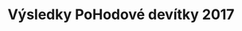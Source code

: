 ---
templateKey: results-page
title: "Výsledky PoHodové devítky 2017"
proposition: /Propozice-2017.pdf
year: 2017
races:
  - name: "Závod na 9 km"
    categories:
      - name: "Muži „D“"
        abbr: "MD"
        gender: "male"
        yearFrom: 1900
        yearTo: 1957
      - name: "Muži „C“"
        abbr: "MC"
        gender: "male"
        yearFrom: 1958
        yearTo: 1967
      - name: "Muži „B“"
        abbr: "MB"
        gender: "male"
        yearFrom: 1968
        yearTo: 1977
      - name: "Muži „A“"
        abbr: "MA"
        gender: "male"
        yearFrom: 1978
        yearTo: 1999
      - name: "Ženy „C“"
        abbr: "ZC"
        gender: "female"
        yearFrom: 1900
        yearTo: 1972
      - name: "Ženy „B“"
        abbr: "ZB"
        gender: "female"
        yearFrom: 1973
        yearTo: 1982
      - name: "Ženy „A“"
        abbr: "ZA"
        gender: "female"
        yearFrom: 1983
        yearTo: 1999
    results:
      - category: "MA"
        number: "17"
        name: "Jakub Exner"
        year: "1983"
        club: "Pteam"
        time: "00:34:19.000"
      - category: "MA"
        number: "21"
        name: "Martin Mokrý"
        year: "1985"
        club: "RunSport Team"
        time: "00:35:22.000"
      - category: "MA"
        number: "22"
        name: "Tomáš Máca"
        year: "1978"
        club: "MST Jihlava"
        time: "00:35:33.000"
      - category: "MB"
        number: "54"
        name: "Miroslav Mucha"
        year: "1974"
        club: "NHÚ Balinka VM"
        time: "00:36:19.000"
      - category: "MB"
        number: "53"
        name: "Jaromír Mucha"
        year: "1974"
        club: "NHU Balinka VM"
        time: "00:37:16.000"
      - category: "MA"
        number: "49"
        name: "Martin Man"
        year: "1991"
        club: "TJ Spartak Třebíč"
        time: "00:37:30.000"
      - category: "MB"
        number: "41"
        name: "Pavel Večeřa"
        year: "1974"
        club: "FK Fajťák"
        time: "00:38:26.000"
      - category: "MA"
        number: "6"
        name: "Martin Veleba"
        year: "1998"
        club: "RunSport Team"
        time: "00:38:42.000"
      - category: "MB"
        number: "42"
        name: "vita patak"
        year: "1976"
        club: "becaro team"
        time: "00:38:54.000"
      - category: "MC"
        number: "15"
        name: "Milan Procházka"
        year: "1966"
        club: "TJ Spartak Třebíč"
        time: "00:39:12.000"
      - category: "MA"
        number: "39"
        name: "Petr Jeřábek"
        year: "1993"
        club: "VBProcycling"
        time: "00:40:04.000"
      - category: "MB"
        number: "20"
        name: "Michal Koudelík"
        year: "1973"
        club: "(Velké Meziříčí)"
        time: "00:40:05.000"
      - category: "MB"
        number: "40"
        name: "Pavel Sejrek"
        year: "1972"
        club: "FK Fajťák"
        time: "00:40:27.000"
      - category: "MA"
        number: "30"
        name: "Jiří Machát"
        year: "1985"
        club: "(Osová Bítýška)"
        time: "00:40:41.000"
      - category: "MA"
        number: "59"
        name: "Marek Voborný"
        year: "1989"
        club: "Karančo tým"
        time: "00:40:49.000"
      - category: "MB"
        number: "4"
        name: "Petr Širůček"
        year: "1976"
        club: "Dolní Loučky"
        time: "00:41:23.000"
      - category: "MA"
        number: "26"
        name: "Radek Crha"
        year: "1979"
        club: "(Vidonín)"
        time: "00:41:34.000"
      - category: "MB"
        number: "8"
        name: "Jaromír Ambrož"
        year: "1976"
        club: "Cyklosky Vídeň"
        time: "00:41:34.000"
      - category: "MA"
        number: "44"
        name: "Martin Trojan"
        year: "1981"
        club: "(Oslavice)"
        time: "00:41:37.000"
      - category: "MC"
        number: "45"
        name: "Josef Nováček"
        year: "1958"
        club: "SDH Čučice"
        time: "00:41:43.000"
      - category: "MB"
        number: "24"
        name: "Pavel Kuraň"
        year: "1971"
        club: "(Náměšť nad Oslavou)"
        time: "00:41:56.000"
      - category: "MA"
        number: "57"
        name: "Smutný Jiří"
        year: "1999"
        club: "(Velká Bíteš)"
        time: "00:42:14.000"
      - category: "MA"
        number: "16"
        name: "Michal Blaha"
        year: "1985"
        club: "BT Velká Bíteš"
        time: "00:42:30.000"
      - category: "MB"
        number: "27"
        name: "Tomáš Glovacz"
        year: "1976"
        club: "Spartak Třebíč"
        time: "00:42:41.000"
      - category: "MA"
        number: "66"
        name: "Zbyněk Koukola"
        year: "1987"
        club: "(Heřmanov)"
        time: "00:42:45.000"
      - category: "MB"
        number: "55"
        name: "Milan Strádal"
        year: "1974"
        club: "NHÚ Balinka"
        time: "00:43:00.000"
      - category: "ZB"
        number: "56"
        name: "Michaela Tuháčková"
        year: "1974"
        club: "(Velká Bíteš)"
        time: "00:43:34.000"
      - category: "MD"
        number: "67"
        name: "Pavel Klusáček"
        year: "1956"
        club: "Rokytnice nad Rokytnou"
        time: "00:44:37.000"
      - category: "ZB"
        number: "14"
        name: "Vendula Kaldová"
        year: "1974"
        club: "TJ Spartak Třebíč"
        time: "00:44:40.000"
      - category: "ZB"
        number: "28"
        name: "Lucie Novotná"
        year: "1975"
        club: "(Veverské Knínice)"
        time: "00:44:54.000"
      - category: "MA"
        number: "19"
        name: "Roman Karmazín"
        year: "1979"
        club: "-"
        time: "00:45:19.000"
      - category: "ZA"
        number: "5"
        name: "Martina Širůčková"
        year: "1983"
        club: "Dolní Loučky"
        time: "00:45:51.000"
      - category: "MA"
        number: "47"
        name: "Jiří Dlouhý"
        year: "1983"
        club: "(Dobrá Voda)"
        time: "00:45:54.000"
      - category: "MA"
        number: "32"
        name: "Pavel Ošmera"
        year: "1989"
        club: "(Osová Bítýška)"
        time: "00:46:10.000"
      - category: "MB"
        number: "71"
        name: "Jiří Vrzal"
        year: "1975"
        club: "(Velká Bíteš)"
        time: "00:46:18.000"
      - category: "MA"
        number: "63"
        name: "Matěj Polách"
        year: "1989"
        club: "Vlkovská chasa"
        time: "00:46:24.000"
      - category: "MA"
        number: "46"
        name: "Pavel Částek"
        year: "1981"
        club: "ENVIRO"
        time: "00:46:48.000"
      - category: "MA"
        number: "3"
        name: "Martin Tomek"
        year: "1989"
        club: "-"
        time: "00:47:06.000"
      - category: "MA"
        number: "38"
        name: "Antonín Koukola"
        year: "1985"
        club: "Běžecký klub České spořitelny"
        time: "00:47:07.000"
      - category: "MA"
        number: "12"
        name: "Luděk Fišer"
        year: "1984"
        club: "-"
        time: "00:47:35.000"
      - category: "MA"
        number: "69"
        name: "Miloš Minařík"
        year: "1985"
        club: "(Velká Bíteš)"
        time: "00:47:46.000"
      - category: "MC"
        number: "23"
        name: "Stanislav Kříbala"
        year: "1963"
        club: "0"
        time: "00:47:49.000"
      - category: "MA"
        number: "50"
        name: "Michal Abeska"
        year: "1983"
        club: "(Velké Meziříčí)"
        time: "00:48:13.000"
      - category: "ZA"
        number: "58"
        name: "Jana Jeřábková"
        year: "1998"
        club: "Karančo tým"
        time: "00:48:14.000"
      - category: "MC"
        number: "34"
        name: "Miroslav Fabrik"
        year: "1959"
        club: "Bystrc"
        time: "00:48:18.000"
      - category: "ZC"
        number: "25"
        name: "Nikola Kuráňová"
        year: "1972"
        club: "(Náměšť nad Oslavou)"
        time: "00:48:28.000"
      - category: "MC"
        number: "7"
        name: "Zdenek Petřek"
        year: "1958"
        club: "SOKOL Bohuňovice"
        time: "00:48:32.000"
      - category: "ZA"
        number: "43"
        name: "Petra Neklapilová"
        year: "1995"
        club: "Za světový mír"
        time: "00:48:44.000"
      - category: "ZA"
        number: "33"
        name: "Tereza Machátová"
        year: "1992"
        club: "(Osová Bítýška)"
        time: "00:49:39.000"
      - category: "MA"
        number: "72"
        name: "Jakub Kohout"
        year: "1983"
        club: "SCVM"
        time: "00:50:15.000"
      - category: "ZC"
        number: "29"
        name: "Jana Smrčková"
        year: "1964"
        club: "RSFK"
        time: "00:50:24.000"
      - category: "MD"
        number: "10"
        name: "Martin Novák"
        year: "1951"
        club: "-"
        time: "00:50:33.000"
      - category: "ZB"
        number: "48"
        name: "Zuzana McBain"
        year: "1980"
        club: "Atletic Třebíč"
        time: "00:50:43.000"
      - category: "MA"
        number: "18"
        name: "Tomáš Karmazín"
        year: "1985"
        club: "-"
        time: "00:51:09.000"
      - category: "MA"
        number: "64"
        name: "Martin Bičan"
        year: "1988"
        club: "Vlkovská chasa"
        time: "00:51:30.000"
      - category: "MA"
        number: "31"
        name: "Tomáš Brom"
        year: "1982"
        club: "(Brno)"
        time: "00:52:12.000"
      - category: "ZA"
        number: "62"
        name: "Jana Rambousková"
        year: "1994"
        club: "Vlkovská chasa"
        time: "00:52:27.000"
      - category: "MD"
        number: "13"
        name: "Zdeněk Bouček"
        year: "1956"
        club: "-"
        time: "00:52:39.000"
      - category: "ZB"
        number: "36"
        name: "Iva Šťastná"
        year: "1980"
        club: "(Tišnov)"
        time: "00:53:10.000"
      - category: "ZC"
        number: "35"
        name: "Blanka Fabriková"
        year: "1960"
        club: "Bystrc"
        time: "00:54:07.000"
      - category: "ZA"
        number: "68"
        name: "Marianna Kušová"
        year: "1988"
        club: "Herbalife Nutrition"
        time: "00:55:08.000"
      - category: "MA"
        number: "51"
        name: "Vojtěch Polách"
        year: "1992"
        club: "Vlkovská chasa"
        time: "00:57:27.000"
      - category: "ZB"
        number: "9"
        name: "Iva Šebková"
        year: "1974"
        club: "(Blansko)"
        time: "00:58:25.000"
      - category: "MB"
        number: "70"
        name: "Steven Harvey"
        year: "1969"
        club: "(Velke Mezirici)"
        time: "01:00:05.000"
      - category: "ZB"
        number: "60"
        name: "Marie Homolová"
        year: "1975"
        club: "Atletic Třebíč"
        time: "01:00:49.000"
      - category: "MD"
        number: "61"
        name: "Arnošt Koreš"
        year: "1950"
        club: "Atletic Třebíč"
        time: "01:00:51.000"
      - category: "MA"
        number: "52"
        name: "Jan Brychta"
        year: "1998"
        club: "(Velká Bíteš)"
        time: "01:16:12.000"
  - name: "Závod na 1100 m"
    categories:
      - name: "Dorostenci"
        abbr: "DM"
        gender: "male"
        yearFrom: 2000
        yearTo: 2004
      - name: "Dorostenky"
        abbr: "DF"
        gender: "female"
        yearFrom: 2000
        yearTo: 2004      
    results:
      - category: "DM"
        number: "223"
        name: "Adam Trojan"
        year: "2004"
        club: "TJ Spartak Třebíč"
        time: "00:03:57.000"
      - category: "DM"
        number: "230"
        name: "František Lokos"
        year: "2001"
        club: "(Křižínkov)"
        time: "00:04:01.000"
      - category: "DF"
        number: "211"
        name: "Tereza Teplá"
        year: "2004"
        club: "TJ Spartak Třebíč"
        time: "00:04:21.000"
      - category: "DM"
        number: "231"
        name: "Tobiáš Janík"
        year: "2004"
        club: "(Velká Bíteš)"
        time: "00:04:33.000"
  - name: "Závod na 500 m"
    categories:
      - name: "Starší žáci"
        abbr: "JM1"
        gender: "male"
        yearFrom: 2005
        yearTo: 2007
      - name: "Mladší žáci"
        abbr: "JM2"
        gender: "male"
        yearFrom: 2008
        yearTo: 2010
      - name: "Starší žákyně"
        abbr: "JF1"
        gender: "female"
        yearFrom: 2005
        yearTo: 2007
      - name: "Mladší žákyně"
        abbr: "JF2"
        gender: "female"
        yearFrom: 2008
        yearTo: 2010
    results:
      - category: "JF1"
        number: "210"
        name: "Simona Teplá"
        year: "2006"
        club: "TJ Spartak Třebíč"
        time: "00:01:40.000"
      - category: "JM1"
        number: "232"
        name: "Jonáš Janík"
        year: "2007"
        club: "(Velká Bíteš)"
        time: "00:01:43.000"
      - category: "JF1"
        number: "216"
        name: "Iveta Chmelíčková"
        year: "2005"
        club: "(Velká Bíteš)"
        time: "00:01:44.000"
      - category: "JM1"
        number: "214"
        name: "Adam Fila"
        year: "2005"
        club: "TJ Spartak Třebíč"
        time: "00:01:45.000"
      - category: "JF1"
        number: "224"
        name: "Kateřina Šebková"
        year: "2005"
        club: "ASK Blansko"
        time: "00:01:50.000"
      - category: "JM1"
        number: "239"
        name: "Jiří Vrzal"
        year: "2005"
        club: "Velká Bíteš"
        time: "00:01:53.000"
      - category: "JM1"
        number: "202"
        name: "Stanislav Toufar"
        year: "2005"
        club: "Spartak Třebíč"
        time: "00:01:54.000"
      - category: "JM2"
        number: "226"
        name: "Vojtěch Lachman"
        year: "2009"
        club: "Dolní Loučky"
        time: "00:01:58.000"
      - category: "JM2"
        number: "225"
        name: "Jakub Kristýnek"
        year: "2008"
        club: "Dolní Loučky"
        time: "00:02:04.000"
      - category: "JM2"
        number: "209"
        name: "Kuba Dočkal"
        year: "2008"
        club: "(Velká Bíteš)"
        time: "00:02:04.000"
      - category: "JF2"
        number: "201"
        name: "Kristýna Toufarová"
        year: "2008"
        club: "Spartak Třebíč"
        time: "00:02:04.000"
      - category: "JF1"
        number: "219"
        name: "Barbora Tomková"
        year: "2007"
        club: "(Velká Bíteš)"
        time: "00:02:06.000"
      - category: "JF2"
        number: "215"
        name: "Jůlie Filová"
        year: "2008"
        club: "TJ Spartak Třebíč"
        time: "00:02:11.000"
      - category: "JF2"
        number: "212"
        name: "Tereza Dočkalová"
        year: "2008"
        club: "(Velká Bíteš)"
        time: "00:02:16.000"
      - category: "JF1"
        number: "213"
        name: "Veronika Dočkalová"
        year: "2005"
        club: "(Velká Bíteš)"
        time: "00:02:17.000"
      - category: "JM2"
        number: "227"
        name: "Marek Pallotti"
        year: "2009"
        club: "Řím (Itálie)"
        time: "00:02:17.000"
      - category: "JM2"
        number: "229"
        name: "Šimon Rosecký"
        year: "2010"
        club: "(Nové sady)"
        time: "00:02:24.000"
      - category: "JF2"
        number: "208"
        name: "Nela Pražáková"
        year: "2008"
        club: "(Velká Bíteš)"
        time: "00:02:24.000"
      - category: "JF2"
        number: "220"
        name: "Ana-Marie Malcová"
        year: "2010"
        club: "(Velká Bíteš)"
        time: "00:02:27.000"
      - category: "JM2"
        number: "207"
        name: "Ondřej Valach"
        year: "2010"
        club: "(Velká Bíteš)"
        time: "00:02:34.000"
      - category: "JF1"
        number: "206"
        name: "Eliška Kujalová"
        year: "2007"
        club: "(Velká Bíteš)"
        time: "00:02:35.000"
---